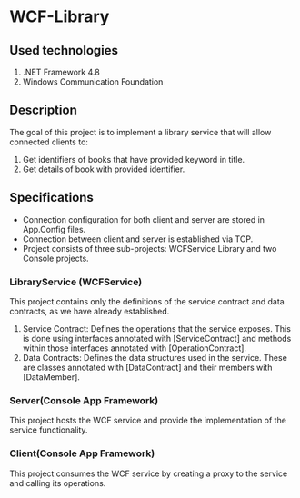 # WCF-Library #

## Used technologies ##

1. .NET Framework 4.8
2. Windows Communication Foundation

## Description ##

The goal of this project is to implement a library service that will allow connected clients to:

1. Get identifiers of books that have provided keyword in title.
2. Get details of book with provided identifier.

## Specifications ##

- Connection configuration for both client and server are stored in App.Config files.
- Connection between client and server is established via TCP.
- Project consists of three sub-projects: WCFService Library and two Console projects.

### LibraryService (WCFService) ###

This project contains only the definitions of the service contract and data contracts, as we have already established.

1. Service Contract: Defines the operations that the service exposes. This is done using interfaces annotated with [ServiceContract] and methods within those interfaces annotated with [OperationContract].
2. Data Contracts: Defines the data structures used in the service. These are classes annotated with [DataContract] and their members with [DataMember].

### Server(Console App Framework) ###

This project hosts the WCF service and provide the implementation of the service functionality.

### Client(Console App Framework) ###

This project consumes the WCF service by creating a proxy to the service and calling its operations.
